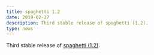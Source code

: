 ```yaml
---
title: spaghetti 1.2
date: 2019-02-27
description: Third stable release of spaghetti (1.2).
type: news
---
```


Third stable release of <a href="https://pypi.org/project/spaghetti/">spaghetti (1.2)</a>.